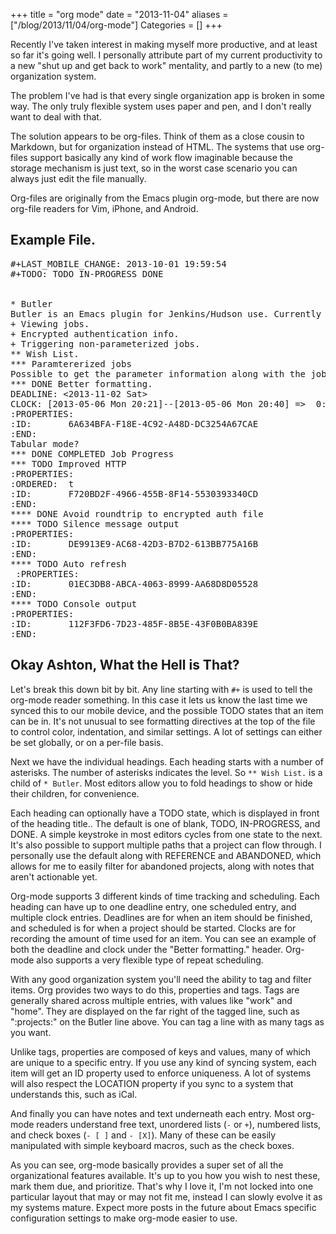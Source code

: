+++
title = "org mode"
date = "2013-11-04"
aliases = ["/blog/2013/11/04/org-mode"]
Categories = []
+++

Recently I've taken interest in making myself more productive, and at
least so far it's going well. I personally attribute part of my current
productivity to a new "shut up and get back to work" mentality, and
partly to a new (to me) organization system.

The problem I've had is that every single organization app is broken in
some way. The only truly flexible system uses paper and pen, and I
don't really want to deal with that.

The solution appears to be org-files. Think of them as a close cousin to
Markdown, but for organization instead of HTML. The systems that use
org-files support basically any kind of work flow imaginable because
the storage mechanism is just text, so in the worst case scenario you
can always just edit the file manually.

Org-files are originally from the Emacs plugin org-mode, but there are
now org-file readers for Vim, iPhone, and Android.

## Example File.

<pre>
#+LAST_MOBILE_CHANGE: 2013-10-01 19:59:54
#+TODO: TODO IN-PROGRESS DONE


* Butler                                                           :projects:
Butler is an Emacs plugin for Jenkins/Hudson use. Currently it supports:
+ Viewing jobs.
+ Encrypted authentication info.
+ Triggering non-parameterized jobs.
** Wish List.
*** Paramtererized jobs
Possible to get the parameter information along with the job status in one query.
*** DONE Better formatting.
DEADLINE: <2013-11-02 Sat>
CLOCK: [2013-05-06 Mon 20:21]--[2013-05-06 Mon 20:40] =>  0:19
:PROPERTIES:
:ID:       6A634BFA-F18E-4C92-A48D-DC3254A67CAE
:END:
Tabular mode?
*** DONE COMPLETED Job Progress
*** TODO Improved HTTP
:PROPERTIES:
:ORDERED:  t
:ID:       F720BD2F-4966-455B-8F14-5530393340CD
:END:
**** DONE Avoid roundtrip to encrypted auth file
**** TODO Silence message output
:PROPERTIES:
:ID:       DE9913E9-AC68-42D3-B7D2-613BB775A16B
:END:
**** TODO Auto refresh
 :PROPERTIES:
:ID:       01EC3DB8-ABCA-4063-8999-AA68D8D05528
:END:
**** TODO Console output
:PROPERTIES:
:ID:       112F3FD6-7D23-485F-8B5E-43F0B0BA839E
:END:
</pre>

## Okay Ashton, What the Hell is That?

Let's break this down bit by bit. Any line starting with <code>#+</code>
is used to tell the org-mode reader something. In this case it lets us
know the last time we synced this to our mobile device, and the possible
TODO states that an item can be in. It's not unusual to see formatting
directives at the top of the file to control color, indentation, and
similar settings. A lot of settings can either be set globally, or on a
per-file basis.

Next we have the individual headings. Each heading starts with a number
of asterisks. The number of asterisks indicates the level. So
<code>&#42;&#42; Wish List.</code> is a child of <code>&#42;
Butler</code>. Most editors allow you to fold headings to show or hide
their children, for convenience.

Each heading can optionally have a TODO state, which is displayed in
front of the heading title.. The default is one of blank, TODO,
IN-PROGRESS, and DONE. A simple keystroke in most editors cycles from
one state to the next. It's also possible to support multiple paths that
a project can flow through. I personally use the default along with
REFERENCE and ABANDONED, which allows for me to easily filter for
abandoned projects, along with notes that aren't actionable yet.

Org-mode supports 3 different kinds of time tracking and
scheduling. Each heading can have up to one deadline entry, one
scheduled entry, and multiple clock entries. Deadlines are for when an
item should be finished, and scheduled is for when a project should be
started. Clocks are for recording the amount of time used for an
item. You can see an example of both the deadline and clock under the
"Better formatting."  header. Org-mode also supports a very flexible
type of repeat scheduling.

With any good organization system you'll need the ability to tag and
filter items. Org provides two ways to do this, properties and
tags. Tags are generally shared across multiple entries, with values
like "work" and "home". They are displayed on the far right of the
tagged line, such as ":projects:" on the Butler line above. You can tag
a line with as many tags as you want.

Unlike tags, properties are composed of keys and values, many of which
are unique to a specific entry. If you use any kind of syncing system,
each item will get an ID property used to enforce uniqueness. A lot of
systems will also respect the LOCATION property if you sync to a system
that understands this, such as iCal.

And finally you can have notes and text underneath each entry. Most
org-mode readers understand free text, unordered lists (<code>-</code>
or <code>+</code>), numbered lists, and check boxes (<code>- [ ]</code>
and <code>- [X]</code>). Many of these can be easily manipulated with
simple keyboard macros, such as the check boxes.

As you can see, org-mode basically provides a super set of all the
organizational features available. It's up to you how you wish to nest
these, mark them due, and prioritize. That's why I love it, I'm not
locked into one particular layout that may or may not fit me, instead I
can slowly evolve it as my systems mature. Expect more posts in the
future about Emacs specific configuration settings to make org-mode
easier to use.
